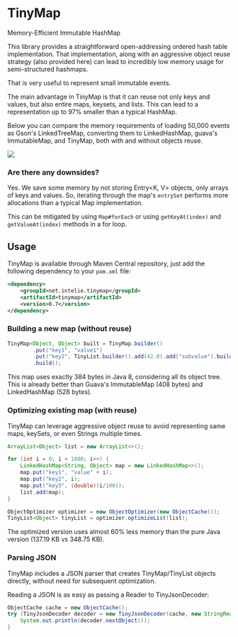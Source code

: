 # TinyMap

Memory-Efficient Immutable HashMap

This library provides a straightforward open-addressing ordered hash table implementation. That implementation, along
with an aggressive object reuse strategy (also provided here) can lead to incredibly low memory usage for semi-structured 
hashmaps.

That is very useful to represent small immutable events. 

The main advantage in TinyMap is that it can reuse not only keys and values, but also entire maps, keysets, and lists. This can lead to a representation up to 97% smaller than a typical HashMap.

Below you can compare the memory requirements of loading 50,000 events as Gson's LinkedTreeMap, converting them to LinkedHashMap, guava's ImmutableMap, and TinyMap, both with and without objects reuse.

![](https://docs.google.com/spreadsheets/d/e/2PACX-1vQGaL2vuiOAxMH8809j4HiYPfK1uxSYpNIYNQAl-_eGbvhBC2BJR2bE_-sbAhBkq-xFpTzTa3hcUZ9i/pubchart?oid=1134324197&format=image)

### Are there any downsides?

Yes. We save some memory by not storing Entry<K, V> objects, only arrays of keys and values. 
So, iterating through the map's `entrySet` performs more allocations than a typical Map implementation.

This can be mitigated by using `Map#forEach` or using `getKeyAt(index)` and `getValueAt(index)` methods in a for loop.

## Usage

TinyMap is available through Maven Central repository, just add the following
dependency to your `pom.xml` file:

```xml
<dependency>
    <groupId>net.intelie.tinymap</groupId>
    <artifactId>tinymap</artifactId>
    <version>0.7</version>
</dependency>
```

### Building a new map (without reuse)

```java
TinyMap<Object, Object> built = TinyMap.builder()
        .put("key1", "value1")
        .put("key2", TinyList.builder().add(42.0).add("subvalue").build())
        .build();
```

This map uses exactly 384 bytes in Java 8, considering all its object tree. This is already better than 
Guava's ImmutableMap (408 bytes) and LinkedHashMap (528 bytes).

### Optimizing existing map (with reuse)

TinyMap can leverage aggressive object reuse to avoid representing same maps, keySets, or even Strings multiple times.

```java
ArrayList<Object> list = new ArrayList<>();

for (int i = 0; i < 1000; i++) {
    LinkedHashMap<String, Object> map = new LinkedHashMap<>();
    map.put("key1", "value" + i);
    map.put("key2", i);
    map.put("key3", (double)(i/100));
    list.add(map);
}

ObjectOptimizer optimizer = new ObjectOptimizer(new ObjectCache());
TinyList<Object> tinyList = optimizer.optimizeList(list);
```

The optimized version uses almost 60% less memory than the pure Java version (137.19 KB vs 348.75 KB).

### Parsing JSON

TinyMap includes a JSON parser that creates TinyMap/TinyList objects directly, without need for subsequent optimization.

Reading a JSON is as easy as passing a Reader to TinyJsonDecoder:

```java
ObjectCache cache = new ObjectCache();
try (TinyJsonDecoder decoder = new TinyJsonDecoder(cache, new StringReader("{abc:123}"))) {
    System.out.println(decoder.nextObject());
} 
```
